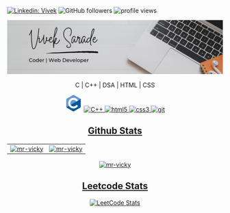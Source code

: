 [![Linkedin: Vivek](https://img.shields.io/badge/-Vivek-blue?style=flat-square&logo=Linkedin&logoColor=white&link=https://www.linkedin.com/in/vivek-sarade-41676920b/)](https://www.linkedin.com/in/vivek-sarade-41676920b/)
![GitHub followers](https://img.shields.io/github/followers/mr-vicky?label=Follow&style=social)
<img alt = "profile views" src="https://komarev.com/ghpvc/?username=mr-vicky&color=brightgreen">


<img src = "/2.png">



<p align="center">C | C++ | DSA | HTML | CSS </p>

<div align="center">

<p align="center">

<img src="https://raw.githubusercontent.com/devicons/devicon/master/icons/c/c-original.svg" alt="c" width="40" height="40"/> </a> <a href="https://www.w3schools.com/cpp/" target="_blank" rel="noreferrer">
<img src="https://i.pinimg.com/originals/99/f8/87/99f887833c475448723d3c9ac16c179b.png" alt="C++" width="40" height="40"/> 
<img src="https://upload.wikimedia.org/wikipedia/commons/thumb/6/61/HTML5_logo_and_wordmark.svg/512px-HTML5_logo_and_wordmark.svg.png" alt="html5" height="40"/> 
<img src="https://upload.wikimedia.org/wikipedia/commons/thumb/d/d5/CSS3_logo_and_wordmark.svg/1200px-CSS3_logo_and_wordmark.svg.png" alt="css3" height="40"/> 
<img src="https://www.vectorlogo.zone/logos/git-scm/git-scm-icon.svg" alt="git" width="40" height="40"/> 

</p>
</div>


<h2 align="center">Github Stats</h2>

<table>
  <tr>
    <td><img src="https://github-readme-stats.vercel.app/api?username=mr-vicky&show_icons=true&theme=dark&locale=en" alt="mr-vicky" /></td>
    <td><img src="https://github-readme-stats.vercel.app/api/top-langs?username=mr-vicky&show_icons=true&theme=dark&locale=en&layout=compact" alt="mr-vicky" /></td>
  </tr>
</table>

<div align="center">
<p><img align="center" src="https://github-readme-streak-stats.herokuapp.com/?user=mr-vicky&theme=dark" alt="mr-vicky" /></p>
  
  </div>
  

<h2 align="center">Leetcode Stats</h2>
<div align="center">
  
 <div>
 
 [![LeetCode Stats](https://leetcode.card.workers.dev/Mr_Vicky?theme=dark&font=&extension=activity)](https://leetcode.com/Mr_Vicky/)

